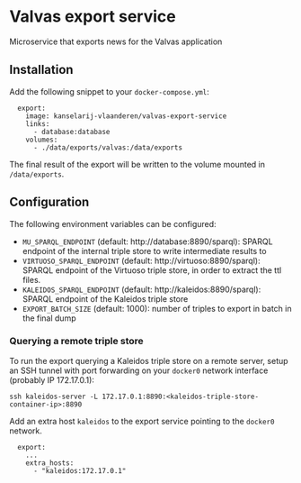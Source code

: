 # Valvas export service

Microservice that exports news for the Valvas application

## Installation

Add the following snippet to your `docker-compose.yml`:
```
  export:
    image: kanselarij-vlaanderen/valvas-export-service
    links:
      - database:database
    volumes:
      - ./data/exports/valvas:/data/exports
```

The final result of the export will be written to the volume mounted in `/data/exports`.

## Configuration

The following environment variables can be configured:
* `MU_SPARQL_ENDPOINT` (default: http://database:8890/sparql): SPARQL endpoint of the internal triple store to write intermediate results to
* `VIRTUOSO_SPARQL_ENDPOINT` (default: http://virtuoso:8890/sparql): SPARQL endpoint of the Virtuoso triple store, in order to extract the ttl files.
* `KALEIDOS_SPARQL_ENDPOINT` (default: http://kaleidos:8890/sparql): SPARQL endpoint of the Kaleidos triple store
* `EXPORT_BATCH_SIZE` (default: 1000): number of triples to export in batch in the final dump

### Querying a remote triple store
To run the export querying a Kaleidos triple store on a remote server, setup an SSH tunnel with port forwarding on your `docker0` network interface (probably IP 172.17.0.1):
```
ssh kaleidos-server -L 172.17.0.1:8890:<kaleidos-triple-store-container-ip>:8890
```

Add an extra host `kaleidos` to the export service pointing to the `docker0` network.
```
  export:
    ...
    extra_hosts:
      - "kaleidos:172.17.0.1"
```
